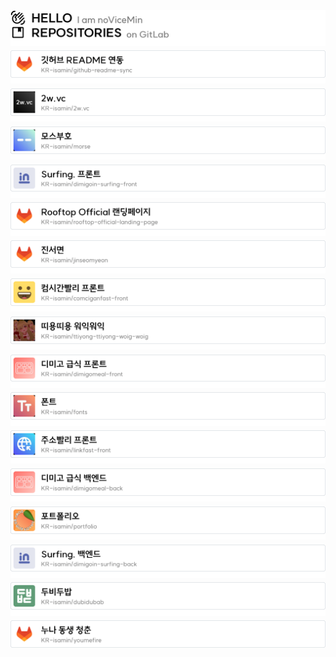<picture>
  <source media="(prefers-color-scheme: dark)" srcset="./images/dark/header_hello.png">
  <img align="top" alt="Header - Hello" src="./images/light/header_hello.png">
</picture>
<a href="https://isamin.kr"><picture>
  <source media="(prefers-color-scheme: dark)" srcset="./images/dark/header_repositories.png">
  <img align="top" alt="Header - Repositories" src="./images/light/header_repositories.png">
</picture></a>
<picture><img align="top" alt="gap" src="./images/gap_16.png"></picture>
<a href="https://git.gold/KR-isamin/github-readme-sync" target="_blank"><picture>
  <source media="(prefers-color-scheme: dark)" srcset="./images/dark/repository_91.png">
  <img align="top" alt="Header - Repositories" src="./images/light/repository_91.png">
</picture></a>
<picture><img align="top" alt="gap" src="./images/gap_16.png"></picture>
<a href="https://git.gold/KR-isamin/2w.vc" target="_blank"><picture>
  <source media="(prefers-color-scheme: dark)" srcset="./images/dark/repository_4.png">
  <img align="top" alt="Header - Repositories" src="./images/light/repository_4.png">
</picture></a>
<picture><img align="top" alt="gap" src="./images/gap_16.png"></picture>
<a href="https://git.gold/KR-isamin/morse" target="_blank"><picture>
  <source media="(prefers-color-scheme: dark)" srcset="./images/dark/repository_16.png">
  <img align="top" alt="Header - Repositories" src="./images/light/repository_16.png">
</picture></a>
<picture><img align="top" alt="gap" src="./images/gap_16.png"></picture>
<a href="https://git.gold/KR-isamin/dimigoin-surfing-front" target="_blank"><picture>
  <source media="(prefers-color-scheme: dark)" srcset="./images/dark/repository_34.png">
  <img align="top" alt="Header - Repositories" src="./images/light/repository_34.png">
</picture></a>
<picture><img align="top" alt="gap" src="./images/gap_16.png"></picture>
<a href="https://git.gold/KR-isamin/rooftop-official-landing-page" target="_blank"><picture>
  <source media="(prefers-color-scheme: dark)" srcset="./images/dark/repository_82.png">
  <img align="top" alt="Header - Repositories" src="./images/light/repository_82.png">
</picture></a>
<picture><img align="top" alt="gap" src="./images/gap_16.png"></picture>
<a href="https://git.gold/KR-isamin/jinseomyeon" target="_blank"><picture>
  <source media="(prefers-color-scheme: dark)" srcset="./images/dark/repository_88.png">
  <img align="top" alt="Header - Repositories" src="./images/light/repository_88.png">
</picture></a>
<picture><img align="top" alt="gap" src="./images/gap_16.png"></picture>
<a href="https://git.gold/KR-isamin/comciganfast-front" target="_blank"><picture>
  <source media="(prefers-color-scheme: dark)" srcset="./images/dark/repository_85.png">
  <img align="top" alt="Header - Repositories" src="./images/light/repository_85.png">
</picture></a>
<picture><img align="top" alt="gap" src="./images/gap_16.png"></picture>
<a href="https://git.gold/KR-isamin/ttiyong-ttiyong-woig-woig" target="_blank"><picture>
  <source media="(prefers-color-scheme: dark)" srcset="./images/dark/repository_3.png">
  <img align="top" alt="Header - Repositories" src="./images/light/repository_3.png">
</picture></a>
<picture><img align="top" alt="gap" src="./images/gap_16.png"></picture>
<a href="https://git.gold/KR-isamin/dimigomeal-front" target="_blank"><picture>
  <source media="(prefers-color-scheme: dark)" srcset="./images/dark/repository_84.png">
  <img align="top" alt="Header - Repositories" src="./images/light/repository_84.png">
</picture></a>
<picture><img align="top" alt="gap" src="./images/gap_16.png"></picture>
<a href="https://git.gold/KR-isamin/fonts" target="_blank"><picture>
  <source media="(prefers-color-scheme: dark)" srcset="./images/dark/repository_31.png">
  <img align="top" alt="Header - Repositories" src="./images/light/repository_31.png">
</picture></a>
<picture><img align="top" alt="gap" src="./images/gap_16.png"></picture>
<a href="https://git.gold/KR-isamin/linkfast-front" target="_blank"><picture>
  <source media="(prefers-color-scheme: dark)" srcset="./images/dark/repository_87.png">
  <img align="top" alt="Header - Repositories" src="./images/light/repository_87.png">
</picture></a>
<picture><img align="top" alt="gap" src="./images/gap_16.png"></picture>
<a href="https://git.gold/KR-isamin/dimigomeal-back" target="_blank"><picture>
  <source media="(prefers-color-scheme: dark)" srcset="./images/dark/repository_83.png">
  <img align="top" alt="Header - Repositories" src="./images/light/repository_83.png">
</picture></a>
<picture><img align="top" alt="gap" src="./images/gap_16.png"></picture>
<a href="https://git.gold/KR-isamin/portfolio" target="_blank"><picture>
  <source media="(prefers-color-scheme: dark)" srcset="./images/dark/repository_5.png">
  <img align="top" alt="Header - Repositories" src="./images/light/repository_5.png">
</picture></a>
<picture><img align="top" alt="gap" src="./images/gap_16.png"></picture>
<a href="https://git.gold/KR-isamin/dimigoin-surfing-back" target="_blank"><picture>
  <source media="(prefers-color-scheme: dark)" srcset="./images/dark/repository_38.png">
  <img align="top" alt="Header - Repositories" src="./images/light/repository_38.png">
</picture></a>
<picture><img align="top" alt="gap" src="./images/gap_16.png"></picture>
<a href="https://git.gold/KR-isamin/dubidubab" target="_blank"><picture>
  <source media="(prefers-color-scheme: dark)" srcset="./images/dark/repository_25.png">
  <img align="top" alt="Header - Repositories" src="./images/light/repository_25.png">
</picture></a>
<picture><img align="top" alt="gap" src="./images/gap_16.png"></picture>
<a href="https://git.gold/KR-isamin/youmefire" target="_blank"><picture>
  <source media="(prefers-color-scheme: dark)" srcset="./images/dark/repository_7.png">
  <img align="top" alt="Header - Repositories" src="./images/light/repository_7.png">
</picture></a>